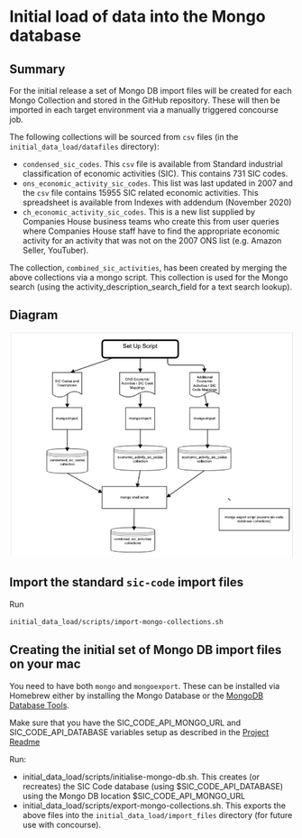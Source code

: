 # Initial load of data into the Mongo database

## Summary

For the initial release a set of Mongo DB import files will be created for each Mongo Collection and stored in the GitHub repository. These will then be imported in each target environment via a manually triggered concourse job.

The following collections will be sourced from `csv` files (in the `initial_data_load/datafiles` directory):

- `condensed_sic_codes`. This `csv` file is available from Standard industrial classification of economic activities (SIC). This contains 731 SIC codes.
- `ons_economic_activity_sic_codes`. This list was last updated in 2007 and the `csv` file contains 15955 SIC related economic activities. This spreadsheet is available from Indexes with addendum (November 2020)
- `ch_economic_activity_sic_codes`. This is a new list supplied by Companies House business teams who create this from user queries where Companies House staff have to find the appropriate economic activity for an activity that was not on the 2007 ONS list (e.g. Amazon Seller, YouTuber).

The collection, `combined_sic_activities`, has been created by merging the above collections via a mongo script. This collection is used for the Mongo search (using the activity_description_search_field for a text search lookup).

## Diagram

![Initial Data Load Diagram](initial-data-load-diagram.png)

## Import the standard `sic-code` import files

Run

``` bash
initial_data_load/scripts/import-mongo-collections.sh
```

## Creating the initial set of Mongo DB import files on your mac

You need to have both `mongo` and `mongoexport`. These can be installed via Homebrew either by installing the Mongo Database or the [MongoDB Database Tools](https://docs.mongodb.com/database-tools/installation/installation-macos/).

Make sure that you have the SIC_CODE_API_MONGO_URL and SIC_CODE_API_DATABASE variables setup as described in the [Project Readme](./README.md)

Run:

- initial_data_load/scripts/initialise-mongo-db.sh. This creates (or recreates) the SIC Code database (using $SIC_CODE_API_DATABASE) using the Mongo DB location $SIC_CODE_API_MONGO_URL
- initial_data_load/scripts/export-mongo-collections.sh. This exports the above files into the `initial_data_load/import_files` directory (for future use with concourse).
